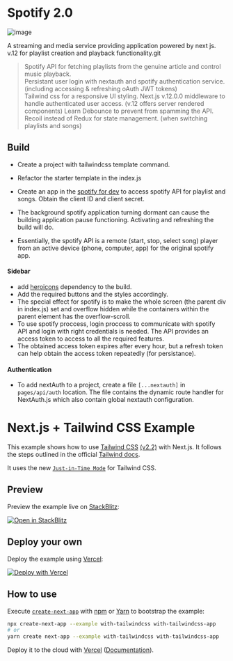 # Spotify 2.0

![image]({https://img.shields.io/badge/Spotify-1ED760?&style=for-the-badge&logo=spotify&logoColor=white})

A streaming and media service providing application powered by next js. v.12 for playlist creation and playback functionality.git

> Spotify API for fetching playlists from the genuine article and control music playback.<br />
> Persistant user login with nextauth and spotify authentication service. (including accessing & refreshing oAuth JWT tokens)<br />
> Tailwind css for a responsive UI styling.
> Next.js v.12.0.0 middleware to handle authenticated user access. (v.12 offers server rendered components)
> Learn Debounce to prevent from spamming the API.
> Recoil instead of Redux for state management. (when switching playlists and songs)

## Build

- Create a project with tailwindcss template command.
- Refactor the starter template in the index.js
- Create an app in the [spotify for dev](https://developer.spotify.com/dashboard/) to access spotify API for playlist and songs. Obtain the client ID and client secret.

- The background spotify application turning dormant can cause the building application pause functioning. Activating and refreshing the build will do.
- Essentially, the spotify API is a remote (start, stop, select song) player from an active device (phone, computer, app) for the original spotify app.

#### Sidebar

- add [heroicons](https://github.com/tailwindlabs/heroicons) dependency to the build.
- Add the required buttons and the styles accordingly.
- The special effect for spotify is to make the whole screen (the parent div in index.js) set and overflow hidden while the containers within the parent element has the overflow-scroll.
- To use spotify proccess, login proccess to communicate with spotify API and login with right credentials is needed. The API provides an access token to access to all the required features.
- The obtained access token expires after every hour, but a refresh token can help obtain the access token repeatedly (for persistance).

#### Authentication

- To add nextAuth to a project, create a file `[...nextauth]` in `pages/api/auth` location. The file contains the dynamic route handler for NextAuth.js which also contain global nextauth configuration.

# Next.js + Tailwind CSS Example

This example shows how to use [Tailwind CSS](https://tailwindcss.com/) [(v2.2)](https://blog.tailwindcss.com/tailwindcss-2-2) with Next.js. It follows the steps outlined in the official [Tailwind docs](https://tailwindcss.com/docs/guides/nextjs).

It uses the new [`Just-in-Time Mode`](https://tailwindcss.com/docs/just-in-time-mode) for Tailwind CSS.

## Preview

Preview the example live on [StackBlitz](http://stackblitz.com/):

[![Open in StackBlitz](https://developer.stackblitz.com/img/open_in_stackblitz.svg)](https://stackblitz.com/github/vercel/next.js/tree/canary/examples/with-tailwindcss)

## Deploy your own

Deploy the example using [Vercel](https://vercel.com?utm_source=github&utm_medium=readme&utm_campaign=next-example):

[![Deploy with Vercel](https://vercel.com/button)](https://vercel.com/new/git/external?repository-url=https://github.com/vercel/next.js/tree/canary/examples/with-tailwindcss&project-name=with-tailwindcss&repository-name=with-tailwindcss)

## How to use

Execute [`create-next-app`](https://github.com/vercel/next.js/tree/canary/packages/create-next-app) with [npm](https://docs.npmjs.com/cli/init) or [Yarn](https://yarnpkg.com/lang/en/docs/cli/create/) to bootstrap the example:

```bash
npx create-next-app --example with-tailwindcss with-tailwindcss-app
# or
yarn create next-app --example with-tailwindcss with-tailwindcss-app
```

Deploy it to the cloud with [Vercel](https://vercel.com/new?utm_source=github&utm_medium=readme&utm_campaign=next-example) ([Documentation](https://nextjs.org/docs/deployment)).
